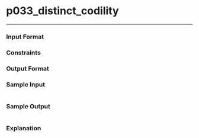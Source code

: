 # p033_distinct_codility
---

### Input Format 

### Constraints

### Output Format 

### Sample Input
```
```
### Sample Output
```
```
### Explanation
